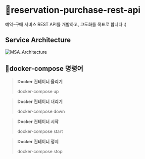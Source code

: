 # 📌reservation-purchase-rest-api
예약-구매 서비스 REST API를 개발하고, 고도화를 목표로 합니다 :)

## Service Architecture
![MSA_Architecture](https://github.com/HUFSjlee/MSA-reservation-purchase-rest-api/assets/67497759/42670ada-46f0-46c1-afac-fbc664f33d20)


## 🔎docker-compose 명령어
> **Docker 컨테이너 올리기**
> 
> docker-compose up

> **Docker 컨테이너 내리기**
> 
> docker-compose down

> **Docker 컨테이너 시작**
> 
> docker-compose start

> **Docker 컨테이너 정지**
> 
> docker-compose stop


